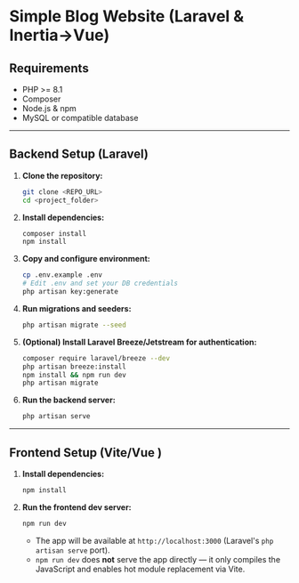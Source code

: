 # Simple Blog Website (Laravel & Inertia->Vue)

## Requirements

- PHP >= 8.1
- Composer
- Node.js & npm
- MySQL or compatible database

---

## Backend Setup (Laravel)

1. **Clone the repository:**

    ```bash
    git clone <REPO_URL>
    cd <project_folder>
    ```

2. **Install dependencies:**

    ```bash
    composer install
    npm install
    ```

3. **Copy and configure environment:**

    ```bash
    cp .env.example .env
    # Edit .env and set your DB credentials
    php artisan key:generate
    ```

4. **Run migrations and seeders:**

    ```bash
    php artisan migrate --seed
    ```

5. **(Optional) Install Laravel Breeze/Jetstream for authentication:**

    ```bash
    composer require laravel/breeze --dev
    php artisan breeze:install
    npm install && npm run dev
    php artisan migrate
    ```

6. **Run the backend server:**
    ```bash
    php artisan serve
    ```

---

## Frontend Setup (Vite/Vue )

1. **Install dependencies:**

    ```bash
    npm install
    ```

2. **Run the frontend dev server:**
    ```bash
    npm run dev
    ```
    - The app will be available at `http://localhost:3000` (Laravel's `php artisan serve` port).
    - `npm run dev` does **not** serve the app directly — it only compiles the JavaScript and enables hot module replacement via Vite.
